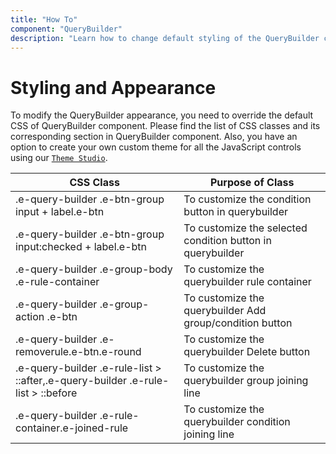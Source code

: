 ```yaml
---
title: "How To"
component: "QueryBuilder"
description: "Learn how to change default styling of the QueryBuilder component"
---
```


# Styling and Appearance

To modify the QueryBuilder appearance, you need to override the default CSS of QueryBuilder component. Please find the list of CSS classes and its corresponding section in QueryBuilder component. Also, you have an option to create your own custom theme for all the JavaScript controls using our [`Theme Studio`](https://ej2.syncfusion.com/themestudio/?theme=material).

CSS Class | Purpose of Class
-----|-----
|.e-query-builder .e-btn-group input + label.e-btn|To customize the condition button in querybuilder
|.e-query-builder .e-btn-group input:checked + label.e-btn|To customize the selected condition button in querybuilder
|.e-query-builder .e-group-body .e-rule-container|To customize the querybuilder rule container
|.e-query-builder .e-group-action .e-btn |To customize the querybuilder Add group/condition button
|.e-query-builder .e-removerule.e-btn.e-round|To customize the querybuilder Delete button
|.e-query-builder .e-rule-list > ::after,.e-query-builder .e-rule-list > ::before|To customize the querybuilder group joining line
|.e-query-builder .e-rule-container.e-joined-rule|To customize the querybuilder condition joining line
